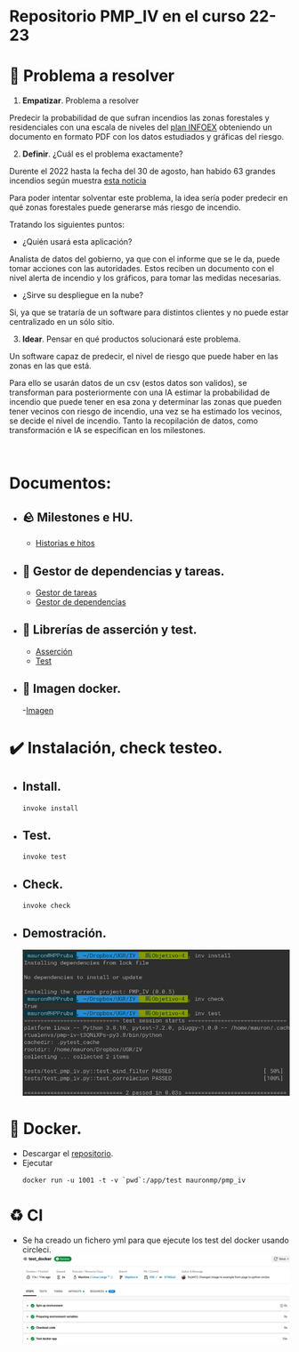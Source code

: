 
# Repositorio PMP_IV en el curso 22-23


# :thought_balloon: Problema a resolver

1. **Empatizar**. Problema a resolver    

Predecir la probabilidad de que sufran incendios las zonas forestales y residenciales con una escala de niveles del [plan INFOEX](https://www.infoex.info/planes/infoex/#:~:text=Niveles%20de%20incendios&text=Incendios%20de%20nivel%200:%20los,bienes%20de%20car%C3%A1cter%20no%20forestal.) obteniendo un documento en formato PDF con los datos estudiados y gráficas del riesgo.

2. **Definir**. ¿Cuál es el problema exactamente?

Durente el 2022 hasta la fecha del 30 de agosto, han habido 63 grandes incendios según muestra [esta noticia](https://www.rtve.es/noticias/20220902/verano-2022-fuego-grandes-incendios-hectareas/2399690.shtml#:~:text=Los%20grandes%20incendios%20%E2%80%93aquellos%20que,sobre%20Incendios%20Forestales%20(EFFIS).)


Para poder intentar solventar este problema, la idea sería poder predecir en qué zonas forestales puede generarse más riesgo de incendio.

Tratando los siguientes puntos:

- ¿Quién usará esta aplicación?

Analista de datos del gobierno, ya que con el informe que se le da, puede tomar acciones con las autoridades.
Estos reciben un documento con el nivel alerta de incendio y los gráficos, para tomar las medidas necesarias.

- ¿Sirve su despliegue en la nube?

Si, ya que se trataría de un software para distintos clientes y no puede estar centralizado en un sólo sitio.


3. **Idear**. Pensar en qué productos solucionará este problema.

Un software capaz de predecir, el nivel de riesgo que puede haber en las zonas en las que está.

Para ello se usarán datos de un csv (estos datos son validos), se transforman para posteriormente con una IA estimar la probabilidad de incendio que puede tener en esa zona y determinar las zonas que pueden tener vecinos con riesgo de incendio, una vez se ha estimado los vecinos, se decide el nivel de incendio.
Tanto la recopilación de datos, como transformación e IA se especifican en los milestones.

 
<br/>


# Documentos:
- ## :rock: Milestones e HU.
    
    - [Historias e hitos](https://github.com/MauronMP/PMP_IV/blob/Objetivo-5/doc/HistoriasUsuarios_Hitos.md)

- ## :bookmark_tabs: Gestor de dependencias y tareas.
    - [Gestor de tareas](https://github.com/MauronMP/PMP_IV/blob/Objetivo-5/docs/Gestor_Tareas.md)
    - [Gestor de dependencias](https://github.com/MauronMP/PMP_IV/blob/Objetivo-5/docs/Gestor_Dependencias.md)

- ## :speech_balloon: Librerías de asserción y test.
    - [Asserción](https://github.com/MauronMP/PMP_IV/blob/Objetivo-5/docs/Assertion_library.md)
    - [Test](https://github.com/MauronMP/PMP_IV/blob/Objetivo-5/docs/Test_runner.md)
- ## :floppy_disk: Imagen docker.

    -[Imagen](https://github.com/MauronMP/PMP_IV/blob/Objetivo-5/docs/Docker_image.md)
    
# :heavy_check_mark: Instalación, check testeo.
- ## Install.
    ```
    invoke install
    ```
- ## Test.
    ```
    invoke test
    ```
- ## Check.
    ```
    invoke check
    ```
- ## Demostración.

   ![Comprobación](docs/img/invoke_check_test.png)

# :whale2: Docker.

- Descargar el [repositorio](https://github.com/MauronMP/PMP_IV).
- Ejecutar 
    ```
    docker run -u 1001 -t -v `pwd`:/app/test mauronmp/pmp_iv
    ```

# :recycle: CI
- Se ha creado un fichero yml para que ejecute los test del docker usando circleci.
 ![Demostración](docs/img/CI_test_demostracion.png)

